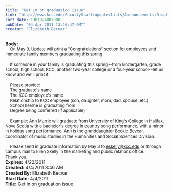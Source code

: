 ```yaml
---
title: "Get in on graduation issue"
link: "http://www.kcc.edu/FacultyStaff/update/Lists/Announcements/DispForm.aspx?ID=199"
sort_date: 1301924807000
pubDate: "04 Apr 2011 13:46:47 GMT"
creator: "Elizabeth Becvar"
---
```


<div><b>Body:</b> <div class=ExternalClass93B4518E6F7348088312CC6F917AFCF3><div><font size=2>    On May 9, Update will print a &quot;Congratulations&quot; section for employees and immediate family members graduating this spring.</font></div><font size=2>
<div><br>    If someone in your family is graduating this spring--from kindergarten, grade school, high school, KCC, another two-year college or a four-year school--let us know and we'll print it.</div>
<div><br>    Please provide:<br>    The graduate's name<br>    The KCC employee's name <br>    Relationship to KCC employee (son, daughter, mom, dad, spouse, etc.) <br>    School he/she is graduating from <br>    Degree being conferred (if applicable)</div>
<div><br>    Example: Ann Murrie will graduate from University of King's College in Halifax, Nova Scotia with a bachelor's degree in country song performance, with a minor in holiday song performance. Ann is the granddaughter Beckie Bevcar, coordinator of music studies in the Humanities and Social Sciences Division. </div>
<div><br>    Please send in graduate information by May 3 to </font><a href="mailto:eskelly@kcc.edu"><font size=2>eskelly@kcc.edu</font></a><font size=2> or through campus mail to Ellen Skelly in the marketing and public relations office. </font></div>
<div><font size=2>Thank you.<br></div></font></div></div>
<div><b>Expires:</b> 4/22/2011</div>
<div><b>Created:</b> 4/4/2011 8:46 AM</div>
<div><b>Created By:</b> Elizabeth Becvar</div>
<div><b>Start Date:</b> 4/4/2011</div>
<div><b>Title:</b> Get in on graduation issue</div>

